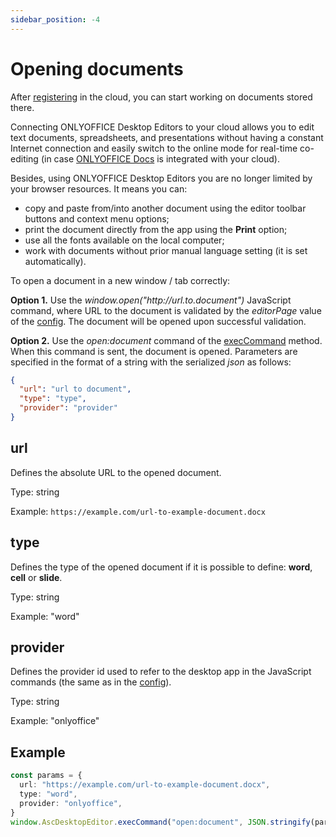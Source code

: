 ```yaml
---
sidebar_position: -4
---
```


# Opening documents

After [registering](./login-and-logout.md) in the cloud, you can start working on documents stored there.

Connecting ONLYOFFICE Desktop Editors to your cloud allows you to edit text documents, spreadsheets, and presentations without having a constant Internet connection and easily switch to the online mode for real-time co-editing (in case [ONLYOFFICE Docs](../../../docs-api/get-started/basic-concepts.md) is integrated with your cloud).

Besides, using ONLYOFFICE Desktop Editors you are no longer limited by your browser resources. It means you can:

- copy and paste from/into another document using the editor toolbar buttons and context menu options;
- print the document directly from the app using the **Print** option;
- use all the fonts available on the local computer;
- work with documents without prior manual language setting (it is set automatically).

To open a document in a new window / tab correctly:

**Option 1.** Use the *window\.open("http\://url.to.document")* JavaScript command, where URL to the document is validated by the *editorPage* value of the [config](./adding-a-dms-provider.md). The document will be opened upon successful validation.

**Option 2.** Use the *open:document* command of the [execCommand](./execcommand.md) method. When this command is sent, the document is opened. Parameters are specified in the format of a string with the serialized *json* as follows:

``` json
{
  "url": "url to document",
  "type": "type",
  "provider": "provider"
} 
```

## url

Defines the absolute URL to the opened document.

Type: string

Example: `https://example.com/url-to-example-document.docx`

## type

Defines the type of the opened document if it is possible to define: **word**, **cell** or **slide**.

Type: string

Example: "word"

## provider

Defines the provider id used to refer to the desktop app in the JavaScript commands (the same as in the [config](./adding-a-dms-provider.md)).

Type: string

Example: "onlyoffice"

## Example

``` ts
const params = {
  url: "https://example.com/url-to-example-document.docx",
  type: "word",
  provider: "onlyoffice",
}
window.AscDesktopEditor.execCommand("open:document", JSON.stringify(params))
```
